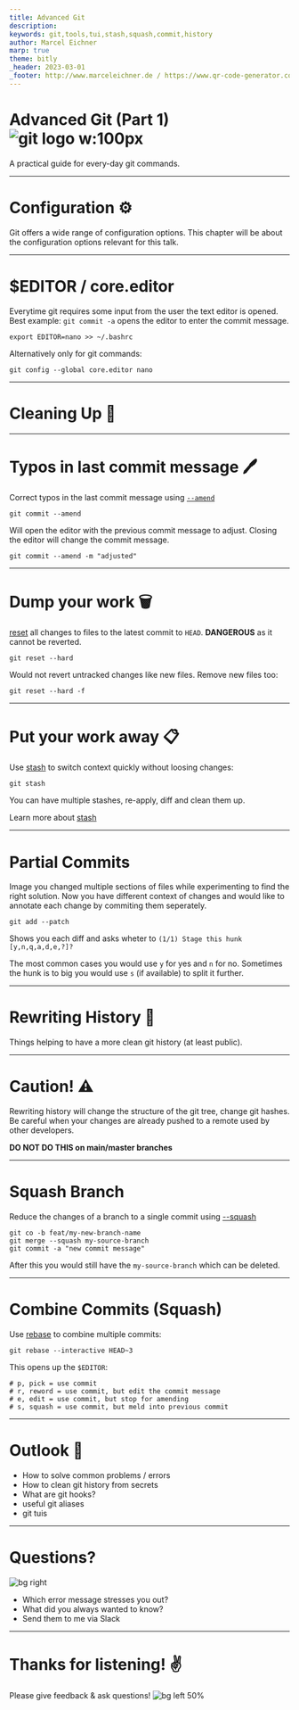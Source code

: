 ```yaml
---
title: Advanced Git
description: 
keywords: git,tools,tui,stash,squash,commit,history
author: Marcel Eichner
marp: true
theme: bitly
_header: 2023-03-01
_footer: http://www.marceleichner.de / https://www.qr-code-generator.com
---
```


<!-- _class: lead -->
# Advanced Git (Part 1) ![git logo w:100px](https://upload.wikimedia.org/wikipedia/commons/thumb/5/53/Git-logo-2007.svg/240px-Git-logo-2007.svg.png)

A practical guide for every-day git commands.

---
<!-- _class: chapter -->
# Configuration ⚙️

Git offers a wide range of configuration options. This chapter will be about the configuration options relevant for this talk.

---
# $EDITOR / core.editor

Everytime git requires some input from the user the text editor is opened. Best example: `git commit -a` opens the editor to enter the commit message.

```
export EDITOR=nano >> ~/.bashrc
```

Alternatively only for git commands:

```
git config --global core.editor nano
```

---
<!-- _class: chapter -->
# Cleaning Up 🧹

---
# Typos in last commit message 🖊️
Correct typos in the last commit message using [`--amend`](https://www.atlassian.com/git/tutorials/rewriting-history#git-commit--amend)

```
git commit --amend
```

Will open the editor with the previous commit message to adjust. Closing the editor will change the commit message.

```
git commit --amend -m "adjusted"
```

---
# Dump your work 🗑️

[reset](https://www.atlassian.com/git/tutorials/undoing-changes/git-reset) all changes to files to the latest commit to `HEAD`.
**DANGEROUS** as it cannot be reverted.

```
git reset --hard
```

Would not revert untracked changes like new files. Remove new files too:

```
git reset --hard -f
```

---
# Put your work away 📋

Use [stash](https://www.atlassian.com/git/tutorials/saving-changes/git-stash) to switch context quickly without loosing changes:

```
git stash
```

You can have multiple stashes, re-apply, diff and clean them up.

Learn more about [stash](https://www.atlassian.com/git/tutorials/saving-changes/git-stash)

---
# Partial Commits

Image you changed multiple sections of files while experimenting to find the right solution. Now you have different context of changes and would like to annotate each change by commiting them seperately.

```
git add --patch
```

Shows you each diff and asks wheter to `(1/1) Stage this hunk [y,n,q,a,d,e,?]?`

The most common cases you would use `y` for yes and `n` for no. Sometimes the hunk is to big you would use `s` (if available) to split it further.

---
<!-- _class: chapter -->
# Rewriting History 🏺
Things helping to have a more clean git history (at least public).

---
# Caution! ⚠️

Rewriting history will change the structure of the git tree, change git hashes. Be careful when your changes are already pushed to a remote used by other developers.

**DO NOT DO THIS on main/master branches**

---
# Squash Branch

Reduce the changes of a branch to a single commit using [--squash](https://www.git-tower.com/learn/git/faq/git-squash)

```
git co -b feat/my-new-branch-name
git merge --squash my-source-branch
git commit -a "new commit message"
```

After this you would still have the `my-source-branch` which can be deleted.

---
# Combine Commits (Squash)

Use [rebase](https://www.atlassian.com/git/tutorials/rewriting-history#git-rebase-i) to combine multiple commits:

```
git rebase --interactive HEAD~3
```

This opens up the `$EDITOR`:

```
# p, pick = use commit
# r, reword = use commit, but edit the commit message
# e, edit = use commit, but stop for amending
# s, squash = use commit, but meld into previous commit
```

---
<!-- _class: chapter -->
# Outlook 👀

- How to solve common problems / errors
- How to clean git history from secrets
- What are git hooks?
- useful git aliases
- git tuis

---
<!-- _class: chapter -->
# Questions?

![bg right](https://miro.medium.com/v2/resize:fit:820/format:webp/0*Gb3B1-Xk5qHaxU7v.jpg)

- Which error message stresses you out?
- What did you always wanted to know?
- Send them to me via Slack

---
<!-- _class: invert -->
# Thanks for listening! ✌️
Please give feedback & ask questions!
![bg left 50%](https://public-api.egodit.org/v1/create/free?qr_code_text=https://qrco.de/bdWDGs)
